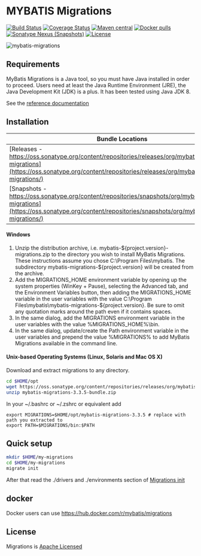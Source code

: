 MYBATIS Migrations
==================
[![Build Status](https://travis-ci.org/mybatis/migrations.svg?branch=master)](https://travis-ci.org/mybatis/migrations)
[![Coverage Status](https://coveralls.io/repos/mybatis/migrations/badge.svg?branch=master&service=github)](https://coveralls.io/github/mybatis/migrations?branch=master)
[![Maven central](https://maven-badges.herokuapp.com/maven-central/org.mybatis/mybatis-migrations/badge.svg)](https://maven-badges.herokuapp.com/maven-central/org.mybatis/mybatis-migrations)
[![Docker pulls](https://img.shields.io/docker/pulls/mybatis/migrations.svg)](https://hub.docker.com/r/mybatis/migrations)
[![Sonatype Nexus (Snapshots)](https://img.shields.io/nexus/s/https/oss.sonatype.org/org.mybatis/mybatis-migrations.svg)](https://oss.sonatype.org/content/repositories/snapshots/org/mybatis/mybatis-migrations/)
[![License](http://img.shields.io/:license-apache-brightgreen.svg)](http://www.apache.org/licenses/LICENSE-2.0.html)

![mybatis-migrations](http://mybatis.github.io/images/mybatis-logo.png)

## Requirements
  MyBatis Migrations is a Java tool, so you must have Java installed in order to proceed. 
Users need at least the Java Runtime Environment (JRE), the Java Development Kit (JDK) is a plus.
It has been tested using Java JDK 8. 

See the [reference documentation](http://mybatis.github.io/migrations)

## Installation
|Bundle Locations|
|------|
|[Releases - https://oss.sonatype.org/content/repositories/releases/org/mybatis/mybatis-migrations](https://oss.sonatype.org/content/repositories/releases/org/mybatis/mybatis-migrations/)|
|[Snapshots - https://oss.sonatype.org/content/repositories/snapshots/org/mybatis/mybatis-migrations](https://oss.sonatype.org/content/repositories/snapshots/org/mybatis/mybatis-migrations/)|

#### Windows
1. Unzip the distribution archive, i.e. mybatis-${project.version}-migrations.zip to the directory you wish
      to install MyBatis Migrations.
      These instructions assume you chose C:\Program Files\mybatis.
      The subdirectory mybatis-migrations-${project.version} will be created from the archive.
1. Add the MIGRATIONS_HOME environment variable by opening up the system properties (WinKey + Pause), selecting the
      Advanced tab, and the Environment Variables button, then adding the MIGRATIONS_HOME variable in the user
      variables with the value C:\Program Files\mybatis\mybatis-migrations-${project.version}.
      Be sure to omit any quotation marks around the path even if it contains spaces.
1. In the same dialog, add the MIGRATIONS environment variable in the user variables with the
      value %MIGRATIONS_HOME%\bin.
1. In the same dialog, update/create the Path environment variable in the user variables and prepend the value
      %MIGRATIONS% to add MyBatis Migrations available in the command line.

#### Unix-based Operating Systems (Linux, Solaris and Mac OS X)
Download and extract migrations to any directory.
```sh
cd $HOME/opt
wget https://oss.sonatype.org/content/repositories/releases/org/mybatis/mybatis-migrations/3.3.5/mybatis-migrations-3.3.5-bundle.zip
unzip mybatis-migrations-3.3.5-bundle.zip
```

In your ~/.bashrc or ~/.zshrc or equivalent add
```
export MIGRATIONS=$HOME/opt/mybatis-migrations-3.3.5 # replace with path you extracted to
export PATH=$MIGRATIONS/bin:$PATH
```

## Quick setup
```sh
mkdir $HOME/my-migrations
cd $HOME/my-migrations
migrate init
```
After that read the ./drivers and ./environments section of [Migrations init](http://mybatis.github.io/migrations/init.html)

## docker
Docker users can use https://hub.docker.com/r/mybatis/migrations

## License

Migrations is [Apache Licensed](LICENSE)
